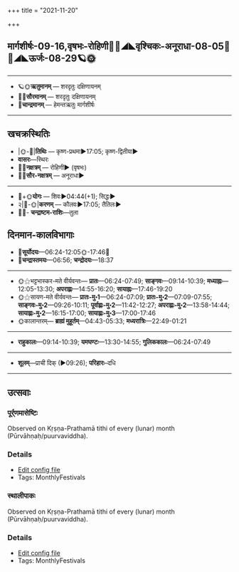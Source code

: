 +++
title = "2021-11-20"

+++
## मार्गशीर्षः-09-16,वृषभः-रोहिणी🌛🌌◢◣वृश्चिकः-अनूराधा-08-05🌌🌞◢◣ऊर्जः-08-29🪐🌞
___________________
- 🪐🌞**ऋतुमानम्** — शरदृतुः दक्षिणायनम्
- 🌌🌞**सौरमानम्** — शरदृतुः दक्षिणायनम्
- 🌛**चान्द्रमानम्** — हेमन्तऋतुः मार्गशीर्षः
___________________


## खचक्रस्थितिः
- |🌞-🌛|**तिथिः** — कृष्ण-प्रथमा►17:05; कृष्ण-द्वितीया►  
- **वासरः**—स्थिरः  
- 🌌🌛**नक्षत्रम्** — रोहिणी► (वृषभः)  
- 🌌🌞**सौर-नक्षत्रम्** — अनूराधा►  
___________________
- 🌛+🌞**योगः** — शिवः►04:44(+1); सिद्धः►  
- २|🌛-🌞|**करणम्** — कौलवः►17:05; तैतिलः►  
- 🌌🌛- **चन्द्राष्टम-राशिः**—तुला  


## दिनमान-कालविभागाः
- 🌅**सूर्योदयः**—06:24-12:05🌞️-17:46🌇  
- 🌛**चन्द्रास्तमयः**—06:56; **चन्द्रोदयः**—18:37  
___________________
- 🌞⚝भट्टभास्कर-मते वीर्यवन्तः— **प्रातः**—06:24-07:49; **साङ्गवः**—09:14-10:39; **मध्याह्नः**—12:05-13:30; **अपराह्णः**—14:55-16:20; **सायाह्नः**—17:46-19:20  
- 🌞⚝सायण-मते वीर्यवन्तः— **प्रातः-मु॰1**—06:24-07:09; **प्रातः-मु॰2**—07:09-07:55; **साङ्गवः-मु॰2**—09:26-10:11; **पूर्वाह्णः-मु॰2**—11:42-12:27; **अपराह्णः-मु॰2**—13:58-14:44; **सायाह्णः-मु॰2**—16:15-17:00; **सायाह्णः-मु॰3**—17:00-17:46  
- 🌞कालान्तरम्— **ब्राह्मं मुहूर्तम्**—04:43-05:33; **मध्यरात्रिः**—22:49-01:21  
___________________
- **राहुकालः**—09:14-10:39; **यमघण्टः**—13:30-14:55; **गुलिककालः**—06:24-07:49  
___________________
- **शूलम्**—प्राची दिक् (►09:26); **परिहारः**–दधि  
___________________

## उत्सवाः
### पूर्र्णमासेष्टिः

Observed on Kṛṣṇa-Prathamā tithi of every (lunar) month (Pūrvāhṇaḥ/puurvaviddha). 

### Details
- [Edit config file](https://github.com/sanskrit-coders/adyatithi/tree/master/gRhya/general/lunar_month/tithi/00/16/pUrNamAseShTiH.toml)
- Tags: MonthlyFestivals


### स्थालीपाकः

Observed on Kṛṣṇa-Prathamā tithi of every (lunar) month (Pūrvāhṇaḥ/puurvaviddha). 

### Details
- [Edit config file](https://github.com/sanskrit-coders/adyatithi/tree/master/gRhya/general/lunar_month/tithi/00/16/sthAlIpAkaH_16.toml)
- Tags: MonthlyFestivals


